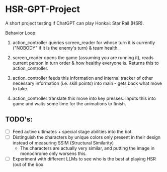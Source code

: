 # HSR-GPT-Project
 A short project testing if ChatGPT can play Honkai: Star Rail (HSR).

Behavior Loop:

1. action_controller queries screen_reader for whose turn it is currently ("NOBODY" if it is the enemy's turn) & team health.

2. screen_reader opens the game (assuming you are running it), reads current person in turn order & how healthy everyone is. Returns this to action_controller.

3. action_controller feeds this information and internal tracker of other necessary information (i.e. skill points) into main - gets back what move to take.

4. action_controller translate this move into key presses. Inputs this into game and waits some time for the animations to finish.

## TODO's:
- [ ] Feed active ultimates + special stage abilities into the bot
- [ ] Distinguish the characters by unique colors only present in their design instead of measuring SSIM (Structural Similarity)
    * The characters are actually very similar, and putting the image in monochrome only worsens this. 
- [ ] Experiment with different LLMs to see who is the best at playing HSR (out of the box
